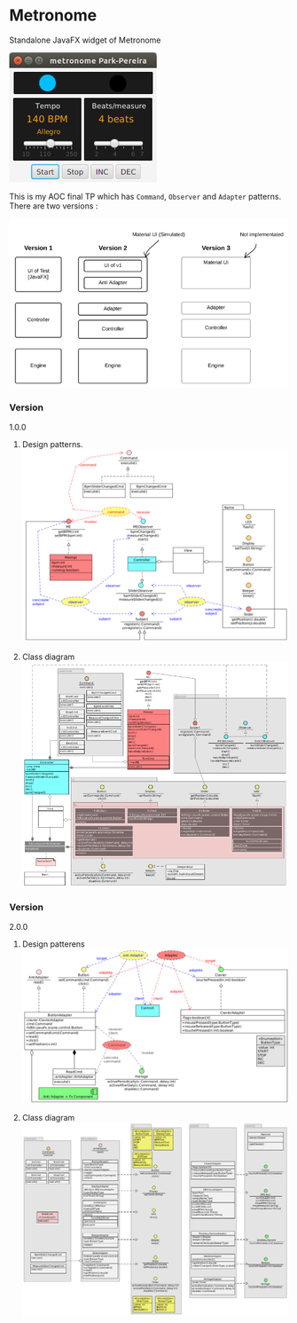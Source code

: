Metronome
===========================
Standalone JavaFX widget of Metronome

![Screenshot](metronome.png)

This is my AOC final TP which has `Command`, `Observer` and `Adapter` patterns.
There are two versions : 

![Overview](overview.png)

### Version
1.0.0

1. Design patterns.
![Command + Observer](design.png)

2. Class diagram
![Command + Observer](class_diagram.png)

### Version
2.0.0

1. Design patterens
![Command + Observer](design2.png)

2. Class diagram
![Command + Observer](class_diagram2.png)

